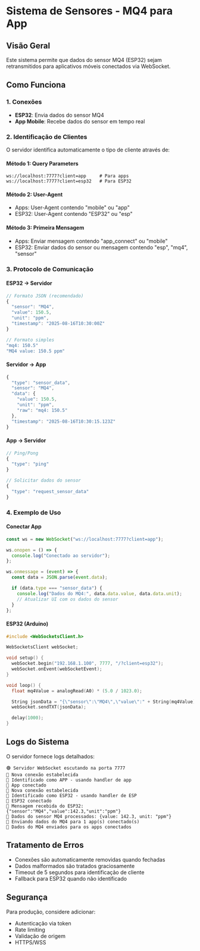 # Sistema de Sensores - MQ4 para App

## Visão Geral

Este sistema permite que dados do sensor MQ4 (ESP32) sejam retransmitidos para aplicativos móveis conectados via WebSocket.

## Como Funciona

### 1. Conexões

- **ESP32**: Envia dados do sensor MQ4
- **App Mobile**: Recebe dados do sensor em tempo real

### 2. Identificação de Clientes

O servidor identifica automaticamente o tipo de cliente através de:

#### Método 1: Query Parameters

```
ws://localhost:7777?client=app     # Para apps
ws://localhost:7777?client=esp32   # Para ESP32
```

#### Método 2: User-Agent

- Apps: User-Agent contendo "mobile" ou "app"
- ESP32: User-Agent contendo "ESP32" ou "esp"

#### Método 3: Primeira Mensagem

- Apps: Enviar mensagem contendo "app_connect" ou "mobile"
- ESP32: Enviar dados do sensor ou mensagem contendo "esp", "mq4", "sensor"

### 3. Protocolo de Comunicação

#### ESP32 → Servidor

```javascript
// Formato JSON (recomendado)
{
  "sensor": "MQ4",
  "value": 150.5,
  "unit": "ppm",
  "timestamp": "2025-08-16T10:30:00Z"
}

// Formato simples
"mq4: 150.5"
"MQ4 value: 150.5 ppm"
```

#### Servidor → App

```javascript
{
  "type": "sensor_data",
  "sensor": "MQ4",
  "data": {
    "value": 150.5,
    "unit": "ppm",
    "raw": "mq4: 150.5"
  },
  "timestamp": "2025-08-16T10:30:15.123Z"
}
```

#### App → Servidor

```javascript
// Ping/Pong
{
  "type": "ping"
}

// Solicitar dados do sensor
{
  "type": "request_sensor_data"
}
```

### 4. Exemplo de Uso

#### Conectar App

```javascript
const ws = new WebSocket("ws://localhost:7777?client=app");

ws.onopen = () => {
  console.log("Conectado ao servidor");
};

ws.onmessage = (event) => {
  const data = JSON.parse(event.data);

  if (data.type === "sensor_data") {
    console.log("Dados do MQ4:", data.data.value, data.data.unit);
    // Atualizar UI com os dados do sensor
  }
};
```

#### ESP32 (Arduino)

```cpp
#include <WebSocketsClient.h>

WebSocketsClient webSocket;

void setup() {
  webSocket.begin("192.168.1.100", 7777, "/?client=esp32");
  webSocket.onEvent(webSocketEvent);
}

void loop() {
  float mq4Value = analogRead(A0) * (5.0 / 1023.0);

  String jsonData = "{\"sensor\":\"MQ4\",\"value\":" + String(mq4Value) + ",\"unit\":\"ppm\"}";
  webSocket.sendTXT(jsonData);

  delay(1000);
}
```

## Logs do Sistema

O servidor fornece logs detalhados:

```
🟢 Servidor WebSocket escutando na porta 7777
🔗 Nova conexão estabelecida
📱 Identificado como APP - usando handler de app
📱 App conectado
🔗 Nova conexão estabelecida
🔧 Identificado como ESP32 - usando handler de ESP
🔧 ESP32 conectado
📩 Mensagem recebida do ESP32: {"sensor":"MQ4","value":142.3,"unit":"ppm"}
🎯 Dados do sensor MQ4 processados: {value: 142.3, unit: "ppm"}
📡 Enviando dados do MQ4 para 1 app(s) conectado(s)
📱 Dados do MQ4 enviados para os apps conectados
```

## Tratamento de Erros

- Conexões são automaticamente removidas quando fechadas
- Dados malformados são tratados graciosamente
- Timeout de 5 segundos para identificação de cliente
- Fallback para ESP32 quando não identificado

## Segurança

Para produção, considere adicionar:

- Autenticação via token
- Rate limiting
- Validação de origem
- HTTPS/WSS
